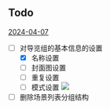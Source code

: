 ## Todo

[2024-04-07](2024-04-07.md)

- [ ] 对导览组的基本信息的设置
	- [x] 名称设置
	- [ ] 封面图设置
	- [ ] 重复设置
	- [ ] 模式设置
![](Pasted%20image%2020240408093606.png)
- [ ] 删除场景列表分组结构